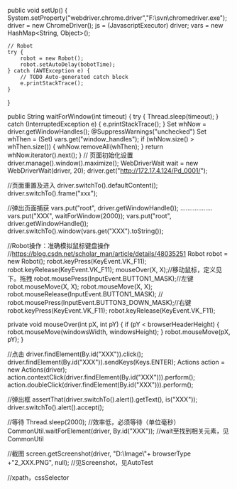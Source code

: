 public void setUp() {
    System.setProperty("webdriver.chrome.driver","F:\\svn\\chromedriver.exe");
    driver = new ChromeDriver();
    js = (JavascriptExecutor) driver;
	vars = new HashMap<String, Object>();
    
    // Robot
    try {
		robot = new Robot();
		robot.setAutoDelay(bobotTime);
	} catch (AWTException e) {
		// TODO Auto-generated catch block
		e.printStackTrace();
	}
}

public String waitForWindow(int timeout) {
	try {
		Thread.sleep(timeout);
	} catch (InterruptedException e) {
		e.printStackTrace();
	}
	Set<String> whNow = driver.getWindowHandles();
	@SuppressWarnings("unchecked")
	Set<String> whThen = (Set<String>) vars.get("window_handles");
	if (whNow.size() > whThen.size()) {
		whNow.removeAll(whThen);
    }
	return whNow.iterator().next();
}
// 页面初始化设置    
driver.manage().window().maximize();
WebDriverWait wait = new WebDriverWait(driver, 20);
driver.get("http://172.17.4.124/Pd_0001/");

//页面重置及进入
driver.switchTo().defaultContent();
driver.switchTo().frame("xxx");

//弹出页面捕获
vars.put("root", driver.getWindowHandle());
………………
vars.put("XXX", waitForWindow(2000));
vars.put("root", driver.getWindowHandle());
driver.switchTo().window(vars.get("XXX").toString());

//Robot操作：准确模拟鼠标键盘操作
//https://blog.csdn.net/scholar_man/article/details/48035251
Robot robot = new Robot();
robot.keyPress(KeyEvent.VK_F11);
robot.keyRelease(KeyEvent.VK_F11);
mouseOver(X, X);//移动鼠标，定义见下。拖拽
robot.mousePress(InputEvent.BUTTON1_MASK);//左键
robot.mouseMove(X, X);
robot.mouseMove(X, X);
robot.mouseRelease(InputEvent.BUTTON1_MASK);
// robot.mousePress(InputEvent.BUTTON3_DOWN_MASK);//右键
robot.keyPress(KeyEvent.VK_F11);
robot.keyRelease(KeyEvent.VK_F11);

private void mouseOver(int pX, int pY) {
	if (pY < browserHeaderHeight) {
		robot.mouseMove(windowsWidth, windowsHeight);
	}
	robot.mouseMove(pX, pY);
}

//点击
driver.findElement(By.id("XXX")).click();
driver.findElement(By.id("XXX")).sendKeys(Keys.ENTER);
Actions action = new Actions(driver);
action.contextClick(driver.findElement(By.id("XXX"))).perform();
action.doubleClick(driver.findElement(By.id("XXX"))).perform();

//弹出框
assertThat(driver.switchTo().alert().getText(), is("XXX"));
driver.switchTo().alert().accept();

//等待
Thread.sleep(2000);
//效率低，必须等待（单位毫秒）
CommonUtil.waitForElement(driver, By.id("XXX"));
//wait至找到相关元素，见CommonUtil

//截图
screen.getScreenshot(driver, "D:\\Image\\"+ browserType +"2_XXX.PNG", null);
//见Screenshot，见AutoTest

//xpath，cssSelector
